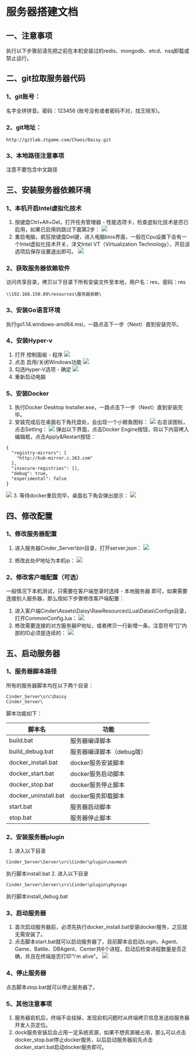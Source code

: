 # 服务器搭建文档

## 一、注意事项
执行以下步骤前请先把之前在本机安装过的redis、mongodb、etcd、nsq卸载或禁止运行。	

## 二、git拉取服务器代码

### 1、git账号：
名字全拼拼音。密码：123456 (账号没有或者密码不对，找王晓军)。

### 2、git地址：
```
http://gitlab.ztgame.com/Chaos/Daisy.git
```

### 3、本地路径注意事项
注意不要包含中文路径

## 三、安装服务器依赖环境

### 1、本机开启Intel虚拟化技术
1. 按键盘Ctrl+Alt+Del，打开任务管理器 - 性能选项卡，检查虚拟化技术是否已启用，如果已启用则跳过下面第2步：
![](server_res\5.png)
2. 重启电脑，疯狂按键盘Del键，进入电脑bios界面，一般在Cpu设置下会有一个Intel虚拟化技术开关，洋文Intel VT（Virtualization Technology），开启该选项后保存设置退出即可。
![](server_res\6.jpg)

### 2、获取服务器依赖软件
访问共享目录，拷贝以下目录下所有安装文件至本地，用户名：res，密码：res
```
\\192.168.150.89\resources\服务器依赖\
```

### 3、安装Go语言环境
执行go1.14.windows-amd64.msi，一路点击下一步（Next）直到安装完毕。

### 4、安装Hyper-v
1. 打开 控制面板 - 程序
![](server_res\7.png)
2. 点击 启用/关闭Windows功能
![](server_res\8.png)
3. 勾选Hyper-V选项 - 确定 
![](server_res\9.png)
4. 重新启动电脑

### 5、安装Docker
1. 执行Docker Desktop Installer.exe，一路点击下一步（Next）直到安装完毕。
2. 安装完成后在桌面右下角托盘处，会出现一个小鲸鱼图标：
![](server_res\1.png)
右击该图标，点击Setting：
![](server_res\2.png)
弹出以下界面，点击Docker Engine按钮，将以下内容拷入编辑框，点击Apply&Restart按钮：
```
{
  "registry-mirrors": [
    "http://hub-mirror.c.163.com"
  ],
  "insecure-registries": [],
  "debug": true,
  "experimental": false
}
```
![](server_res\3.png)
3. 等待docker重启完毕，桌面右下角会弹出提示：
![](server_res\4.png)

## 四、修改配置

### 1、修改服务器配置
1. 进入服务器Cinder_Server\bin目录，打开server.json：
![](server_res\11.png)

2. 修改此处IP地址为本机ip：
![](server_res\10.png)

### 2、修改客户端配置（可选）
一般情况下本机测试，只需要在客户端登录时选择 - 本地服务器 即可，如果需要连接别人服务器，那么按如下步骤修改客户端配置：
1. 进入客户端Cinder\Assets\Daisy\RawResources\Lua\Datas\Configs目录，打开CommonConfig.lua：
![](server_res\12.png)
2. 修改需要连接的对方服务器IP地址，或者拷贝一行新增一条，注意符号“[]”内部的ID必须是连续的：
![](server_res\13.png)

## 五、启动服务器

### 1、服务器脚本路径
所有的服务器脚本均在以下两个目录：
```
Cinder_Server\src\Daisy
Cinder_Server\
```
脚本功能如下：

| 脚本名 | 功能 |
| --------- | ----- |
| build.bat | 服务器编译脚本 |
| build_debug.bat | 服务器编译脚本（debug版） |
| docker_install.bat | docker服务安装脚本 |
| docker_start.bat | docker服务启动脚本 |
| docker_stop.bat | docker服务停止脚本 |
| docker_uninstall.bat | docker服务卸载脚本 |
| start.bat | 服务器启动脚本 |
| stop.bat | 服务器停止脚本 |

### 2、安装服务器plugin
1. 进入以下目录
```
Cinder_Server\Server\src\Cinder\plugin\navmesh
```
执行脚本install.bat
2. 进入以下目录
```
Cinder_Server\Server\src\Cinder\plugin\physxgo
```
执行脚本install_debug.bat

### 3、启动服务器
1. 首次启动服务器前，必须先执行docker_install.bat安装docker服务，之后就无需安装了。
2. 点击脚本start.bat就可以启动服务器了，目前脚本会启动Login、Agent、Game、Battle、DBAgent、Center共6个进程，启动后检查进程数量是否正确，并且在终端是否打印“i'm alive”。
![](server_res\14.png)

### 4、停止服务器
点击脚本stop.bat就可以停止服务器了。

### 5、其他注意事项
1. 服务器宕机后，终端不会挂掉，发现宕机问题时从终端拷贝信息发送给服务器开发人员定位。
2. dock服务安装后会占用一定系统资源，如果不想资源被占用，那么可以点击docker_stop.bat停止docker服务，以后启动服务器前先点击docker_start.bat启动docker服务即可。
